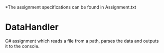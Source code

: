 *The assignment specifications can be found in Assignment.txt

# DataHandler

C# assignment which reads a file from a path, parses the data and outputs it to the console.
